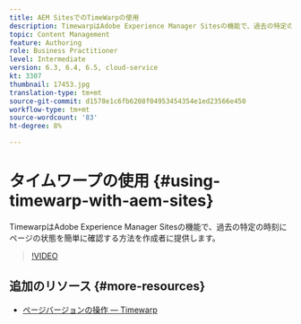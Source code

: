 ```yaml
---
title: AEM SitesでのTimeWarpの使用
description: TimewarpはAdobe Experience Manager Sitesの機能で、過去の特定の時刻にページの状態を簡単に確認する方法を作成者に提供します。
topic: Content Management
feature: Authoring
role: Business Practitioner
level: Intermediate
version: 6.3, 6.4, 6.5, cloud-service
kt: 3307
thumbnail: 17453.jpg
translation-type: tm+mt
source-git-commit: d1578e1c6fb6208f04953454354e1ed23566e450
workflow-type: tm+mt
source-wordcount: '83'
ht-degree: 8%

---
```



# タイムワープの使用 {#using-timewarp-with-aem-sites}

TimewarpはAdobe Experience Manager Sitesの機能で、過去の特定の時刻にページの状態を簡単に確認する方法を作成者に提供します。

>[!VIDEO](https://video.tv.adobe.com/v/17453/?quality=12&learn=on)

## 追加のリソース {#more-resources}

* [ページバージョンの操作 — Timewarp](https://experienceleague.adobe.com/docs/experience-manager-cloud-service/sites/authoring/features/page-versions.html)
